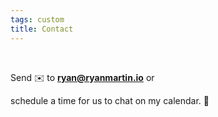 ```yaml
---
tags: custom
title: Contact
---
```


<!-- ## I am currently looking for my next opportunity! -->

&ensp;

Send ✉️ to <strong>ryan@ryanmartin.io</strong> or
<link href="https://assets.calendly.com/assets/external/widget.css" rel="stylesheet">
<script src="https://assets.calendly.com/assets/external/widget.js" type="text/javascript"></script>
<a
  onclick="Calendly.initPopupWidget({url: 'https://calendly.com/ryancraigmartin'})"> schedule a time for us to chat on my calendar. 📆
</a>

&ensp;
